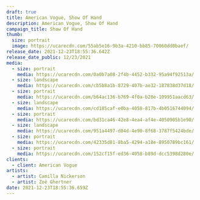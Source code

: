 ```yaml
---
draft: true
title: American Vogue, Show Of Hand
description: American Vogue, Show Of Hand
campaign_title: Show Of Hand
thumb:
  size: portrait
  image: https://ucarecdn.com/55ab5e16-9b3a-4210-bb85-70060dd0baef/
release_date: 2021-12-23T18:55:36.642Z
release_date_public: 12/23/2021
media:
  - size: portrait
    media: https://ucarecdn.com/0a0b7a08-2f4b-4452-b332-95a94f92513a/
  - size: landscape
    media: https://ucarecdn.com/cb5b8a1b-8729-407b-ae32-187838d37d18/
  - size: portrait
    media: https://ucarecdn.com/b64ac136-b769-4f0a-b28e-109951aacd63/
  - size: landscape
    media: https://ucarecdn.com/cd185caf-e0ba-4058-817b-4b0516744094/
  - size: portrait
    media: https://ucarecdn.com/bd31ca46-42e8-4ea4-af4e-4050905b1e90/
  - size: landscape
    media: https://ucarecdn.com/951a4497-d04d-4e90-8f68-3787f5424bde/
  - size: portrait
    media: https://ucarecdn.com/42335d81-8ba5-4294-a18e-8950789bc161/
  - size: portrait
    media: https://ucarecdn.com/152cf15f-ed36-4058-b89d-dcc5398d280e/
clients:
  - client: American Vogue
artists:
  - artist: Camilla Nickerson
  - artist: Zoë Ghertner
date: 2021-12-23T18:55:36.659Z
---
```

